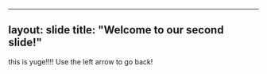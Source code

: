 
---
layout: slide
title: "Welcome to our second slide!"
---
this is yuge!!!!
Use the left arrow to go back!
